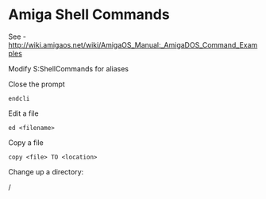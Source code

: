 Amiga Shell Commands
====================

See - http://wiki.amigaos.net/wiki/AmigaOS_Manual:_AmigaDOS_Command_Examples

Modify S:ShellCommands for aliases

Close the prompt

    endcli
  
Edit a file

    ed <filename>
  
Copy a file

    copy <file> TO <location>
    
Change up a directory:

  /
  
